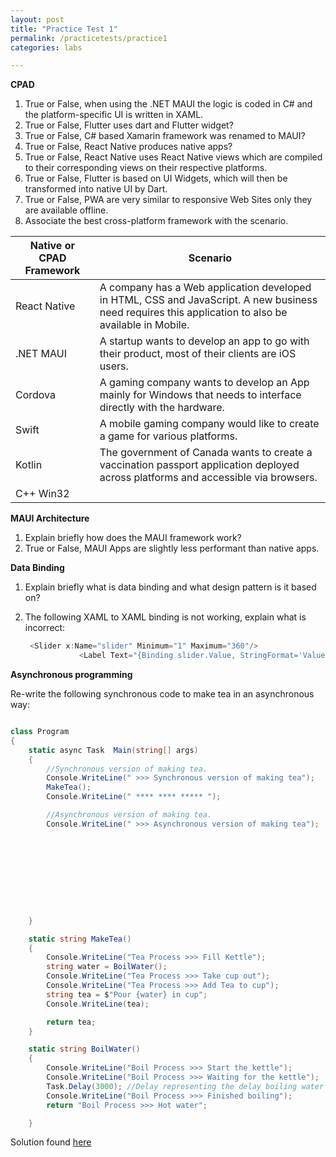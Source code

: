 ```yaml
---
layout: post
title: "Practice Test 1"
permalink: /practicetests/practice1
categories: labs

---
```


**CPAD** 

1. True or False, when using the .NET MAUI the logic is coded in C# and the platform-specific UI is written in XAML. 
2. True or False, Flutter uses dart and Flutter widget? 
3. True or False, C# based Xamarin framework was renamed to MAUI? 
4. True or False, React Native produces native apps? 
5. True or False, React Native uses React Native views which are compiled to their corresponding views on their respective platforms. 
6. True or False, Flutter is based on UI Widgets, which will then be transformed into native UI by Dart. 
7. True or False, PWA are very similar to responsive Web Sites only they are available offline. 
8. Associate the best cross-platform framework with the scenario. 

| Native or CPAD Framework | Scenario                                                     |
| ------------------------ | ------------------------------------------------------------ |
| React Native             | A company has a Web application developed in HTML, CSS and JavaScript. A new business need requires this application to also be available in Mobile. |
| .NET MAUI                | A startup wants to develop an app to go with their product, most of their clients are iOS users. |
| Cordova                  | A gaming company wants to develop an App mainly for Windows that needs to interface directly with the hardware. |
| Swift                    | A mobile gaming company would like to create a game for various platforms. |
| Kotlin                   | The government of Canada wants to create a vaccination passport application deployed across platforms and accessible via browsers. |
| C++ Win32                |                                                              |

**MAUI Architecture**  

1. Explain briefly how does the MAUI framework work?
2. True or False, MAUI Apps are slightly less performant than native apps.

**Data Binding** 

1. Explain briefly what is data binding and what design pattern is it based on?

2. The following XAML to XAML binding is not working, explain what is incorrect:

   ```csharp
    <Slider x:Name="slider" Minimum="1" Maximum="360"/>
               <Label Text="{Binding slider.Value, StringFormat='Value of slider is: {0:F4}'}"/>
   ```

   



**Asynchronous programming**

Re-write the following synchronous code to make tea in an asynchronous way:

```csharp

class Program
{        
    static async Task  Main(string[] args)
    {
        //Synchronous version of making tea.
        Console.WriteLine(" >>> Synchronous version of making tea");
        MakeTea();
        Console.WriteLine(" **** **** ***** ");

        //Asynchronous version of making tea.
        Console.WriteLine(" >>> Asynchronous version of making tea");










    }

    static string MakeTea()
    {
        Console.WriteLine("Tea Process >>> Fill Kettle");
        string water = BoilWater();
        Console.WriteLine("Tea Process >>> Take cup out");
        Console.WriteLine("Tea Process >>> Add Tea to cup");
        string tea = $"Pour {water} in cup";
        Console.WriteLine(tea);

        return tea;
    }

    static string BoilWater()
    {
        Console.WriteLine("Boil Process >>> Start the kettle");
        Console.WriteLine("Boil Process >>> Waiting for the kettle");
        Task.Delay(3000); //Delay representing the delay boiling water
        Console.WriteLine("Boil Process >>> Finished boiling");
        return "Boil Process >>> Hot water";

    }

```



Solution found [here](../practicetests/practice1_solution)

